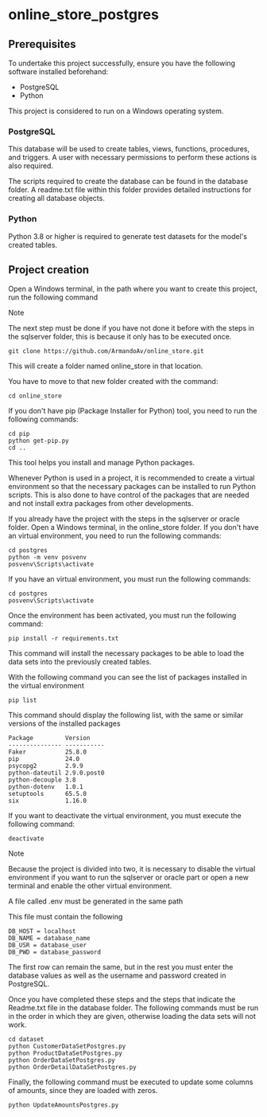 # online_store_postgres

## Prerequisites

To undertake this project successfully, ensure you have the following software installed beforehand:

- PostgreSQL
- Python

This project is considered to run on a Windows operating system.

### PostgreSQL

This database will be used to create tables, views, functions, procedures, and triggers. A user with necessary permissions to perform these actions is also required.

The scripts required to create the database can be found in the database folder. A readme.txt file within this folder provides detailed instructions for creating all database objects.

### Python

Python 3.8 or higher is required to generate test datasets for the model's created tables.

## Project creation

Open a Windows terminal, in the path where you want to create this project, run the following command
> [!NOTE]
> The next step must be done if you have not done it before with the steps in the sqlserver folder, this is because it only has to be executed once.

```
git clone https://github.com/ArmandoAv/online_store.git
```

This will create a folder named online_store in that location.

You have to move to that new folder created with the command:

```
cd online_store
```

If you don't have pip (Package Installer for Python) tool, you need to run the following commands:

```
cd pip
python get-pip.py
cd ..
```

This tool helps you install and manage Python packages.

Whenever Python is used in a project, it is recommended to create a virtual environment so that the necessary packages can be installed to run Python scripts. This is also done to have control of the packages that are needed and not install extra packages from other developments.

If you already have the project with the steps in the sqlserver or oracle folder. Open a Windows terminal, in the online_store folder.
If you don't have an virtual environment, you need to run the following commands:

```
cd postgres
python -m venv posvenv
posvenv\Scripts\activate
```

If you have an virtual environment, you must run the following commands:

```
cd postgres
posvenv\Scripts\activate
```

Once the environment has been activated, you must run the following command:

```
pip install -r requirements.txt
```

This command will install the necessary packages to be able to load the data sets into the previously created tables.

With the following command you can see the list of packages installed in the virtual environment

```
pip list
```

This command should display the following list, with the same or similar versions of the installed packages

```
Package         Version
--------------- -----------
Faker           25.8.0
pip             24.0
psycopg2        2.9.9
python-dateutil 2.9.0.post0
python-decouple 3.8
python-dotenv   1.0.1
setuptools      65.5.0
six             1.16.0
```

If you want to deactivate the virtual environment, you must execute the following command:

```
deactivate
```

> [!NOTE]
> Because the project is divided into two, it is necessary to disable the virtual environment if you want to run the sqlserver or oracle part or open a new terminal and enable the other virtual environment.

A file called .env must be generated in the same path

This file must contain the following

```
DB_HOST = localhost
DB_NAME = database_name
DB_USR = database_user
DB_PWD = database_password
```

The first row can remain the same, but in the rest you must enter the database values ​​as well as the username and password created in PostgreSQL.

Once you have completed these steps and the steps that indicate the Readme.txt file in the database folder. The following commands must be run in the order in which they are given, otherwise loading the data sets will not work.

```
cd dataset
python CustomerDataSetPostgres.py
python ProductDataSetPostgres.py
python OrderDataSetPostgres.py
python OrderDetailDataSetPostgres.py
```

Finally, the following command must be executed to update some columns of amounts, since they are loaded with zeros.

```
python UpdateAmountsPostgres.py
```
